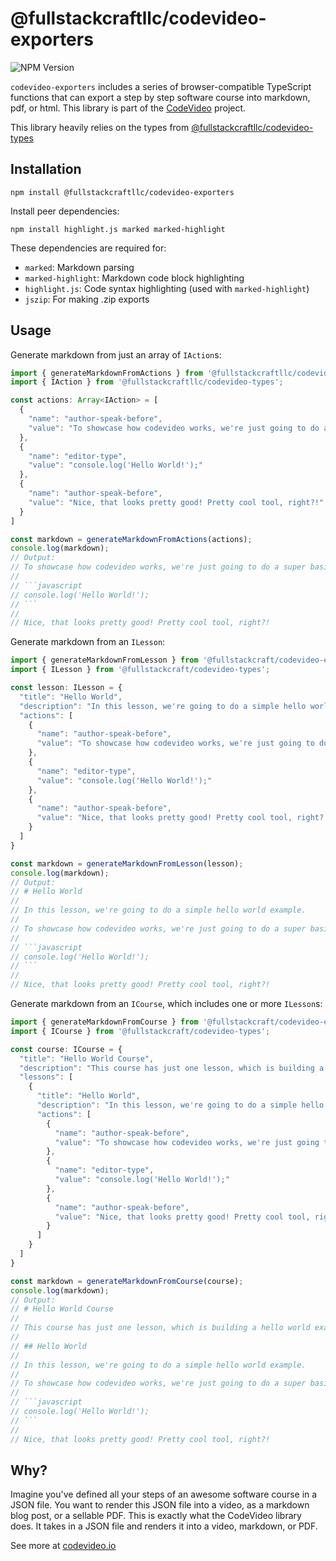 # @fullstackcraftllc/codevideo-exporters

![NPM Version](https://img.shields.io/npm/v/@fullstackcraftllc/codevideo-exporters)

`codevideo-exporters` includes a series of browser-compatible TypeScript functions that can export a step by step software course into markdown, pdf, or html. This library is part of the [CodeVideo](https://codevideo.io) project.

This library heavily relies on the types from [@fullstackcraftllc/codevideo-types](https://github.com/codevideo/codevideo-types)

## Installation

```shell
npm install @fullstackcraftllc/codevideo-exporters
```

Install peer dependencies:

```shell
npm install highlight.js marked marked-highlight
```
These dependencies are required for:
- `marked`: Markdown parsing
- `marked-highlight`: Markdown code block highlighting
- `highlight.js`: Code syntax highlighting (used with `marked-highlight`)
- `jszip`: For making .zip exports


## Usage

Generate markdown from just an array of `IAction`s:

```typescript
import { generateMarkdownFromActions } from '@fullstackcraftllc/codevideo-exporters';
import { IAction } from '@fullstackcraftllc/codevideo-types';

const actions: Array<IAction> = [
  {
    "name": "author-speak-before",
    "value": "To showcase how codevideo works, we're just going to do a super basic hello world example here in src."
  },
  {
    "name": "editor-type",
    "value": "console.log('Hello World!');"
  },
  {
    "name": "author-speak-before",
    "value": "Nice, that looks pretty good! Pretty cool tool, right?!"
  }
]

const markdown = generateMarkdownFromActions(actions);
console.log(markdown);
// Output:
// To showcase how codevideo works, we're just going to do a super basic hello world example here in src.
//
// ```javascript
// console.log('Hello World!');
// ```
//
// Nice, that looks pretty good! Pretty cool tool, right?!
```

Generate markdown from an `ILesson`:

```typescript
import { generateMarkdownFromLesson } from '@fullstackcraft/codevideo-exporters';
import { ILesson } from '@fullstackcraft/codevideo-types';

const lesson: ILesson = {
  "title": "Hello World",
  "description": "In this lesson, we're going to do a simple hello world example.",
  "actions": [
    {
      "name": "author-speak-before",
      "value": "To showcase how codevideo works, we're just going to do a super basic hello world example here in src."
    },
    {
      "name": "editor-type",
      "value": "console.log('Hello World!');"
    },
    {
      "name": "author-speak-before",
      "value": "Nice, that looks pretty good! Pretty cool tool, right?!"
    }
  ]
}

const markdown = generateMarkdownFromLesson(lesson);
console.log(markdown);
// Output:
// # Hello World
//
// In this lesson, we're going to do a simple hello world example.
//
// To showcase how codevideo works, we're just going to do a super basic hello world example here in src.
//
// ```javascript
// console.log('Hello World!');
// ```
//
// Nice, that looks pretty good! Pretty cool tool, right?!
```

Generate markdown from an `ICourse`, which includes one or more `ILesson`s:

```typescript
import { generateMarkdownFromCourse } from '@fullstackcraft/codevideo-exporters';
import { ICourse } from '@fullstackcraft/codevideo-types';

const course: ICourse = {
  "title": "Hello World Course",
  "description": "This course has just one lesson, which is building a hello world example.",
  "lessons": [
    {
      "title": "Hello World",
      "description": "In this lesson, we're going to do a simple hello world example.",
      "actions": [
        {
          "name": "author-speak-before",
          "value": "To showcase how codevideo works, we're just going to do a super basic hello world example here in src."
        },
        {
          "name": "editor-type",
          "value": "console.log('Hello World!');"
        },
        {
          "name": "author-speak-before",
          "value": "Nice, that looks pretty good! Pretty cool tool, right?!"
        }
      ]
    }
  ]
}

const markdown = generateMarkdownFromCourse(course);
console.log(markdown);
// Output:
// # Hello World Course
//
// This course has just one lesson, which is building a hello world example.
//
// ## Hello World
//
// In this lesson, we're going to do a simple hello world example.
//
// To showcase how codevideo works, we're just going to do a super basic hello world example here in src.
//
// ```javascript
// console.log('Hello World!');
// ```
//
// Nice, that looks pretty good! Pretty cool tool, right?!
```

## Why?

Imagine you've defined all your steps of an awesome software course in a JSON file. You want to render this JSON file into a video, as a markdown blog post, or a sellable PDF. This is exactly what the CodeVideo library does. It takes in a JSON file and renders it into a video, markdown, or PDF.

See more at [codevideo.io](https://codevideo.io)